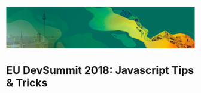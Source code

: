 ![Banner](https://raw.githubusercontent.com/esrinederland/esrinederland.github.io/master/images/EUDS18-DevSum_Banner.png)

# EU DevSummit 2018: Javascript Tips & Tricks
